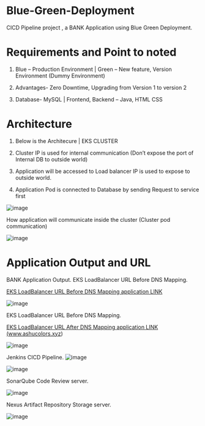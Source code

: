 # Blue-Green-Deployment
CICD Pipeline project , a BANK Application using Blue Green Deployment.

# Requirements and Point to noted 

1.	Blue – Production Environment | Green – New feature, Version Environment (Dummy Environment)

2.	Advantages- Zero Downtime, Upgrading from Version 1 to version 2

3.	Database- MySQL |  Frontend, Backend – Java, HTML CSS


# Architecture

1.	Below is the Architecure  | EKS CLUSTER

2.	Cluster IP is used for internal communication (Don’t expose the port of Internal DB to outside world)

3.	Application will be accessed to Load balancer IP is used to expose to outside world.

4. Application Pod is connected to Database by sending Request to service first



![image](https://github.com/user-attachments/assets/16df8510-c1c5-4674-a89e-da05d7d4d27c)

How application will communicate inside the cluster (Cluster pod communication)

![image](https://github.com/user-attachments/assets/46fd09bb-283f-41e2-8352-915dfa06e9d6)


# Application Output and URL

BANK Application Output. EKS LoadBalancer URL Before DNS Mapping.

<a href="http://ab2d915fa0c9944358cda0bb72345f7c-318956043.ap-south-1.elb.amazonaws.com/login"> EKS LoadBalancer URL Before DNS Mapping application LINK </a>

![image](https://github.com/user-attachments/assets/67f3dc2d-b6ab-406d-b101-449e98879cc6)


EKS LoadBalancer URL Before DNS Mapping.

<a href="www.ashucolors.xyz"> EKS LoadBalancer URL After DNS Mapping application LINK (www.ashucolors.xyz)</a>

![image](https://github.com/user-attachments/assets/50f3e077-1456-45ca-a390-50274dcdb4d5)

Jenkins CICD Pipeline.
![image](https://github.com/user-attachments/assets/575ad7cf-073c-4803-849a-2d081bcdc0ca)

![image](https://github.com/user-attachments/assets/5b1bf14a-3e27-4794-a43e-3a9c6fb70210)

SonarQube Code Review server.

![image](https://github.com/user-attachments/assets/4d0ea10d-e54d-4818-9546-82ddd52b65e6)

Nexus Artifact  Repository Storage server.

![image](https://github.com/user-attachments/assets/1ec7bb55-4d95-45e3-bb1a-24329fb253c7)




